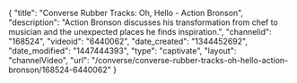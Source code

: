 {
    "title": "Converse Rubber Tracks: Oh, Hello - Action Bronson",
    "description": "Action Bronson discusses his transformation from chef to musician and the unexpected places he finds inspiration.",
    "channelid": "168524",
    "videoid": "6440062",
    "date_created": "1344452692",
    "date_modified": "1447444393",
    "type": "captivate",
    "layout": "channelVideo",
    "url": "\/converse\/converse-rubber-tracks-oh-hello-action-bronson\/168524-6440062"
}